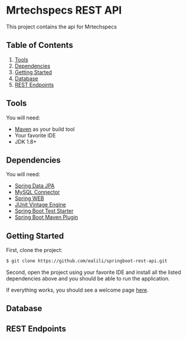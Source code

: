 # Mrtechspecs REST API

This project contains the api for Mrtechspecs


## Table of Contents

1. [Tools](#tools)
1. [Dependencies](#dependencies)
1. [Getting Started](#getting-started)
1. [Database](#database)
1. [REST Endpoints](#rest-endpoints)

## Tools 

You will need:

* [Maven](https://maven.apache.org/) as your build tool
* Your favorite IDE
* JDK 1.8+

## Dependencies

You will need:

* [Spring Data JPA](https://mvnrepository.com/artifact/org.springframework.boot/spring-boot-starter-data-jpa)
* [MySQL Connector](https://mvnrepository.com/artifact/mysql/mysql-connector-java)
* [Spring WEB](https://mvnrepository.com/artifact/org.springframework/spring-web)
* [JUnit Vintage Engine](https://mvnrepository.com/artifact/org.junit.vintage/junit-vintage-engine)
* [Spring Boot Test Starter](https://mvnrepository.com/artifact/org.springframework.boot/spring-boot-starter-test)
* [Spring Boot Maven Plugin](https://mvnrepository.com/artifact/org.springframework.boot/spring-boot-maven-plugin)

## Getting Started

First, clone the project:

```bash
$ git clone https://github.com/ealili/springboot-rest-api.git
```

Second, open the project using your favorite IDE and install all the listed dependencies above and you should be able to run the application.

If everything works, you should see a welcome page [here](http://127.0.0.1:8080/).

## Database

## REST Endpoints

